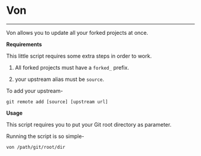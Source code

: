 # Von

---

Von allows you to update all your forked projects at once.

**Requirements**

This little script requires some extra steps in order to work.

1. All forked projects must have a `forked_` prefix.

2. your upstream alias must be `source`.

To add your upstream-

`git remote add [source] [upstream url]`

**Usage**

This script requires you to put your Git root directory as parameter.

Running the script is so simple-

`von /path/git/root/dir`

